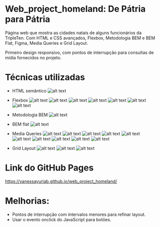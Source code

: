 # Web_project_homeland: De Pátria para Pátria

Página web que mostra as cidades natais de alguns funcionários da TripleTen. Com HTML e CSS avançados, Flexbox, Metodologia BEM e BEM Flat, Figma, Media Queries e Grid Layout.

Primeiro design responsivo, com pontos de interrupção para consultas de mídia fornecidos no projeto.

# Técnicas utilizadas

- HTML semântico
  ![alt text](./images/readme/HTML-semântico.png)

- Flexbox
  ![alt text](./images/readme/Flexbox1.png)
  ![alt text](./images/readme/Flexbox2.png)
  ![alt text](./images/readme/Flexbox3.png)
  ![alt text](./images/readme/Flexbox4.png)
  ![alt text](./images/readme/Flexbox5.png)
  ![alt text](./images/readme/Flexbox6.png)
  ![alt text](./images/readme/Flexbox7.png)

- Metodologia BEM
  ![alt text](./images/readme/BEM.png)

- BEM flat
  ![alt text](./images/readme/BEM-flat.png)

- Media Queries
  ![alt text](./images/readme/Consulta-de-mídia1.png)
  ![alt text](./images/readme/Consulta-de-mídia2.png)
  ![alt text](./images/readme/Consulta-de-mídia3.png)
  ![alt text](./images/readme/Consulta-de-mídia4.png)
  ![alt text](./images/readme/Consulta-de-mídia5.png)
  ![alt text](./images/readme/Consulta-de-mídia6.png)
  ![alt text](./images/readme/Consulta-de-mídia7.png)
  ![alt text](./images/readme/Consulta-de-mídia8.png)
  ![alt text](./images/readme/Consulta-de-mídia9.png)
  ![alt text](./images/readme/Consulta-de-mídia10.png)

- Grid Layout
  ![alt text](./images/readme/Grid1.png)
  ![alt text](./images/readme/Grid2.png)
  ![alt text](./images/readme/Grid3.png)

# Link do GitHub Pages

https://vanessayuriab.github.io/web_project_homeland/

# Melhorias:

- Pontos de interrupção com intervalos menores para refinar layout.
- Usar o evento onclick do JavaScript para botões.
